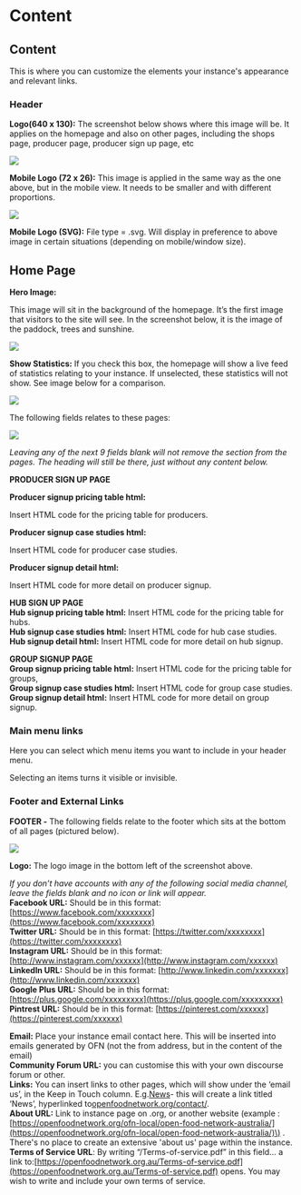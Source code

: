 # Content

## Content

This is where you can customize the elements your instance's appearance and relevant links.

### Header

**Logo\(640 x 130\):** The screenshot below shows where this image will be. It applies on the homepage and also on other pages, including the shops page, producer page, producer sign up page, etc

![](https://community.openfoodnetwork.org/uploads/default/original/1X/9bb0beeb821747ca2649e0ff84666049c29f4cc1.png)

**Mobile Logo \(72 x 26\):** This image is applied in the same way as the one above, but in the mobile view. It needs to be smaller and with different proportions.

![](https://community.openfoodnetwork.org/uploads/default/original/1X/9f2418ef88f063878b54b000b18dedecb00fd4f9.png)

**Mobile Logo \(SVG\):** File type = .svg. Will display in preference to above image in certain situations \(depending on mobile/window size\).

## Home Page

**Hero Image:** 

This image will sit in the background of the homepage. It’s the first image that visitors to the site will see. In the screenshot below, it is the image of the paddock, trees and sunshine.

![](https://community.openfoodnetwork.org/uploads/default/original/1X/e24ada031aa1844e5002492af4c6434537ca46df.png)

**Show Statistics:** If you check this box, the homepage will show a live feed of statistics relating to your instance. If unselected, these statistics will not show. See image below for a comparison.

![](https://community.openfoodnetwork.org/uploads/default/optimized/1X/f705f288aa0dccfce267feec7fa476838c9075e8_1_690x486.png)

The following fields relates to these pages:

![](https://community.openfoodnetwork.org/uploads/default/original/1X/fff5ad8c77c28b170017e290b1e3a838eefa8ed8.png)

_Leaving any of the next 9 fields blank will not remove the section from the pages. The heading will still be there, just without any content below._

**PRODUCER SIGN UP PAGE**

**Producer signup pricing table html:** 

Insert HTML code for the pricing table for producers.

**Producer signup case studies html:** 

Insert HTML code for producer case studies.

**Producer signup detail html:** 

Insert HTML code for more detail on producer signup.

**HUB SIGN UP PAGE**  
**Hub signup pricing table html:** Insert HTML code for the pricing table for hubs.  
**Hub signup case studies html:** Insert HTML code for hub case studies.  
**Hub signup detail html:** Insert HTML code for more detail on hub signup.

**GROUP SIGNUP PAGE**  
**Group signup pricing table html:** Insert HTML code for the pricing table for groups,  
**Group signup case studies html:** Insert HTML code for group case studies.  
**Group signup detail html:** Insert HTML code for more detail on group signup.

### Main menu links

Here you can select which menu items you want to include in your header menu.

Selecting an items turns it visible or invisible.

### Footer and External Links

**FOOTER -** The following fields relate to the footer which sits at the bottom of all pages \(pictured below\).

![](https://community.openfoodnetwork.org/uploads/default/original/1X/0b021efe62019e4c1cd6330019b4d185c2d0cc08.png)

**Logo:** The logo image in the bottom left of the screenshot above.

_If you don’t have accounts with any of the following social media channel, leave the fields blank and no icon or link will appear._  
**Facebook URL:** Should be in this format: [https://www.facebook.com/xxxxxxxx](https://www.facebook.com/xxxxxxxx)  
**Twitter URL:** Should be in this format: [https://twitter.com/xxxxxxxx](https://twitter.com/xxxxxxxx)  
**Instagram URL:** Should be in this format: [http://www.instagram.com/xxxxxx](http://www.instagram.com/xxxxxx)  
**LinkedIn URL:** Should be in this format: [http://www.linkedin.com/xxxxxxx](http://www.linkedin.com/xxxxxxx)  
**Google Plus URL:** Should be in this format: [https://plus.google.com/xxxxxxxxx](https://plus.google.com/xxxxxxxxx)  
**Pintrest URL:** Should be in this format: [https://pinterest.com/xxxxxx](https://pinterest.com/xxxxxx)

**Email:** Place your instance email contact here. This will be inserted into emails generated by OFN \(not the from address, but in the content of the email\)  
**Community Forum URL:** you can customise this with your own discourse forum or other.  
**Links:** You can insert links to other pages, which will show under the ‘email us’, in the Keep in Touch column. E.g.[News](http://openfoodnetwork.org/contact/)- this will create a link titled ‘News’, hyperlinked to[openfoodnetwork.org/contact/](http://openfoodnetwork.org/contact/).  
**About URL:** Link to instance page on .org, or another website \(example : [https://openfoodnetwork.org/ofn-local/open-food-network-australia/](https://openfoodnetwork.org/ofn-local/open-food-network-australia/)\) . There's no place to create an extensive 'about us' page within the instance.  
**Terms of Service URL**: By writing “/Terms-of-service.pdf” in this field… a link to:[https://openfoodnetwork.org.au/Terms-of-service.pdf](https://openfoodnetwork.org.au/Terms-of-service.pdf) opens. You may wish to write and include your own terms of service.

